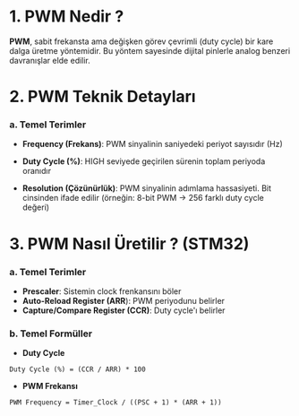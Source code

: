 # 1. PWM Nedir ? 

**PWM**, sabit frekansta ama değişken görev çevrimli (duty cycle) bir kare dalga üretme yöntemidir. Bu yöntem sayesinde dijital pinlerle analog benzeri davranışlar elde edilir.


# 2. PWM Teknik Detayları

### a. Temel Terimler
- **Frequency (Frekans)**: PWM sinyalinin saniyedeki periyot sayısıdır (Hz)

- **Duty Cycle (%)**: HIGH seviyede geçirilen sürenin toplam periyoda oranıdır

- **Resolution (Çözünürlük)**: PWM sinyalinin adımlama hassasiyeti. Bit cinsinden ifade edilir (örneğin: 8-bit PWM → 256 farklı duty cycle değeri)


# 3. PWM Nasıl Üretilir ? (STM32)

### a. Temel Terimler
- **Prescaler**: Sistemin clock frenkansını böler
- **Auto-Reload Register (ARR**): PWM periyodunu belirler
- **Capture/Compare Register (CCR)**: Duty cycle'ı belirler


### b. Temel Formüller 

- **Duty Cycle**                                   
```
Duty Cycle (%) = (CCR / ARR) * 100
```


- **PWM Frekansı**

```
PWM Frequency = Timer_Clock / ((PSC + 1) * (ARR + 1))
```





